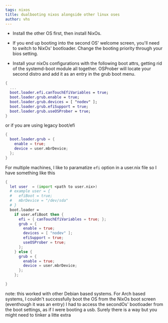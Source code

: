 ```yaml
---
tags: nixos
title: dualbooting nixos alongside other linux oses
author: vhs
---
```


- Install the other OS first, then install NixOs.

- If you end up booting into the second OS' welcome screen, you'll need to switch to NixOs' bootloader. Change the booting priority through your bios setting.

- Install your nixOs configurations with the following boot attrs, getting rid of the systemd-boot module all together. OSProber will locate your second distro and add it as an entry in the grub boot menu.

```nix
{
  ...
  boot.loader.efi.canTouchEfiVariables = true;
  boot.loader.grub.enable = true;
  boot.loader.grub.devices = [ "nodev" ];
  boot.loader.grub.efiSupport = true;
  boot.loader.grub.useOSProber = true;
}
```

or if you are using legacy boot/efi
```nix
{
  boot.loader.grub = {
    enable = true;
    device = user.mbrDevice;
  };
}
```

For multiple machines, I like to paramatize `efi` option in a user.nix file so I have something like this
```nix
{
  let user  = (import <path to user.nix>)
  # example user = {
  #   efiBoot = true;
  #   mbrDevice = "/dev/sda"
  # }
  boot.loader =
    if user.efiBoot then {
      efi = { canTouchEfiVariables = true; };
      grub = {
        enable = true;
        devices = [ "nodev" ];
        efiSupport = true;
        useOSProber = true;
      };
    } else {
      grub = {
        enable = true;
        device = user.mbrDevice;
      };
    };

}

```

note: this worked with other Debian based systems. For Arch based systems, I couldn't successfully boot the OS from the NixOs boot screen (eventhough it was an entry) I had to access the secondOs' bootloader from the boot settings, as if I were booting a usb. Surely there is a way but you might need to tinker a litte extra


